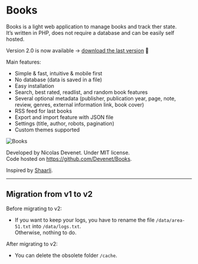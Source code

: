 # Books

Books is a light web application to manage books and track ther state.  
It’s written in PHP, does not require a database and can be easily self hosted.


Version 2.0 is now available → [download the last version](https://github.com/Devenet/Books/releases) 🚀


Main features:  
- Simple & fast, intuitive & mobile first
- No database (data is saved in a file)
- Easy installation
- Search, best rated, readlist, and random book features
- Several optional metadata (publisher, publication year, page, note, review, genres, external information link, book cover)
- RSS feed for last books
- Export and import feature with JSON file
- Settings (title, author, robots, pagination)
- Custom themes supported


![Books](https://raw.github.com/Devenet/Books/master/Books.jpg)


Developed by Nicolas Devenet. Under MIT license.  
Code hosted on https://github.com/Devenet/Books.

Inspired by [Shaarli](https://github.com/sebsauvage/Shaarli).

---

## Migration from v1 to v2

Before migrating to v2:  

- If you want to keep your logs, you have to rename the file `/data/area-51.txt` into `/data/logs.txt`.  
  Otherwise, nothing to do.


After migrating to v2:

- You can delete the obsolete folder `/cache`.
